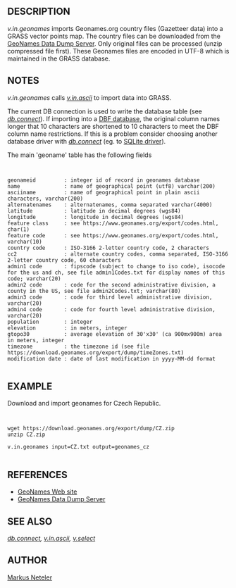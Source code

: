 

## DESCRIPTION

*v.in.geonames* imports Geonames.org country files (Gazetteer
data) into a GRASS vector points map. The country files can be
downloaded from the
[GeoNames Data Dump
Server](https://download.geonames.org/export/dump/). Only original files can be processed (unzip compressed
file first). These Geonames files are encoded in UTF-8 which is
maintained in the GRASS database.

## NOTES

*v.in.geonames*
calls *[v.in.ascii](v.in.ascii.html)* to import data
into GRASS.

The current DB connection is used to write the database table
(see *[db.connect](db.connect.html)*). If importing
into a [DBF database](grass-dbf.html), the original column
names longer that 10 characters are shortened to 10 characters to meet
the DBF column name restrictions. If this is a problem consider
choosing another database driver
with *[db.connect](db.connect.html)*
(eg. to [SQLite driver](grass-sqlite.html)).

The main 'geoname' table has the following fields

```


geonameid         : integer id of record in geonames database
name              : name of geographical point (utf8) varchar(200)
asciiname         : name of geographical point in plain ascii characters, varchar(200)
alternatenames    : alternatenames, comma separated varchar(4000)
latitude          : latitude in decimal degrees (wgs84)
longitude         : longitude in decimal degrees (wgs84)
feature class     : see https://www.geonames.org/export/codes.html, char(1)
feature code      : see https://www.geonames.org/export/codes.html, varchar(10)
country code      : ISO-3166 2-letter country code, 2 characters
cc2               : alternate country codes, comma separated, ISO-3166 2-letter country code, 60 characters
admin1 code       : fipscode (subject to change to iso code), isocode for the us and ch, see file admin1Codes.txt for display names of this code; varchar(20)
admin2 code       : code for the second administrative division, a county in the US, see file admin2Codes.txt; varchar(80)
admin3 code       : code for third level administrative division, varchar(20)
admin4 code       : code for fourth level administrative division, varchar(20)
population        : integer
elevation         : in meters, integer
gtopo30           : average elevation of 30'x30' (ca 900mx900m) area in meters, integer
timezone          : the timezone id (see file https://download.geonames.org/export/dump/timeZones.txt)
modification date : date of last modification in yyyy-MM-dd format


```


## EXAMPLE

Download and import geonames for Czech Republic.

```


wget https://download.geonames.org/export/dump/CZ.zip
unzip CZ.zip

v.in.geonames input=CZ.txt output=geonames_cz


```


## REFERENCES

* [GeoNames Web site](https://www.geonames.org)
* [GeoNames Data Dump Server](https://download.geonames.org/export/dump/)


## SEE ALSO

*[db.connect](db.connect.html),
[v.in.ascii](v.in.ascii.html),
[v.select](v.select.html)*

## AUTHOR

[Markus Neteler](https://grassbook.org/)
